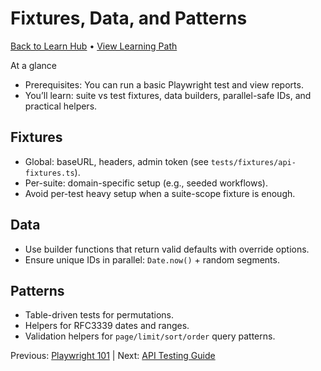 # Fixtures, Data, and Patterns

[Back to Learn Hub](INDEX.md) • [View Learning Path](LEARNING-PATH.md)

At a glance
- Prerequisites: You can run a basic Playwright test and view reports.
- You’ll learn: suite vs test fixtures, data builders, parallel-safe IDs, and practical helpers.

## Fixtures
- Global: baseURL, headers, admin token (see `tests/fixtures/api-fixtures.ts`).
- Per-suite: domain-specific setup (e.g., seeded workflows).
- Avoid per-test heavy setup when a suite-scope fixture is enough.

## Data
- Use builder functions that return valid defaults with override options.
- Ensure unique IDs in parallel: `Date.now()` + random segments.

## Patterns
- Table-driven tests for permutations.
- Helpers for RFC3339 dates and ranges.
- Validation helpers for `page/limit/sort/order` query patterns.

Previous: [Playwright 101](PLAYWRIGHT-101.md) | Next: [API Testing Guide](API-TESTING-GUIDE.md)
